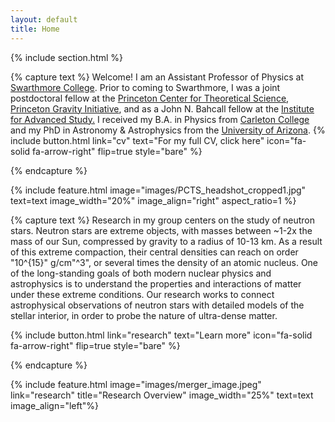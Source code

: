 ```yaml
---
layout: default
title: Home
---
```


<!--
# Carolyn Raithel 
## Assistant Professor, Department of Physics & Astronomy, Swarthmore College -->

{% include section.html %}

<!--  ## Highlights -->

{% capture text %}
Welcome! I am an Assistant Professor of Physics at <a href="https://www.swarthmore.edu/">Swarthmore College</a>. Prior to coming to Swarthmore, I was a joint postdoctoral fellow at the <a href="https://pcts.princeton.edu/">Princeton Center for Theoretical Science</a>, <a href="https://gravity.princeton.edu/">Princeton Gravity Initiative</a>, and as a John N. Bahcall fellow at the <a href="https://www.ias.edu/">Institute for Advanced Study.</a> I received my B.A. in Physics from <a href="https://www.carleton.edu/">Carleton College</a> and my PhD in Astronomy & Astrophysics from the <a href="https://www.as.arizona.edu/">University of Arizona</a>. {% include button.html link="cv" text="For my full CV, click here" icon="fa-solid fa-arrow-right" flip=true style="bare" %}

{% endcapture %}

{% include feature.html image="images/PCTS_headshot_cropped1.jpg" text=text image_width="20%" image_align="right" aspect_ratio=1 %}


{% capture text %}
Research in my group centers on the study of neutron stars. Neutron stars are extreme objects, with masses
between ~1-2x the mass of our Sun, compressed by gravity to a radius of 10-13 km. As a result of this extreme compaction,
their central densities can reach on order "10^{15}" g/cm"^3", or several times the density of an atomic nucleus. One of the long-standing goals of both modern nuclear physics and astrophysics is to understand the properties and interactions of matter under these extreme conditions. Our research works to connect astrophysical observations of neutron stars with detailed models of the stellar interior, in order to probe the nature of ultra-dense matter.

{% include button.html  link="research" text="Learn more" icon="fa-solid fa-arrow-right" flip=true style="bare" %}

{% endcapture %}

{% include feature.html image="images/merger_image.jpeg"  link="research" title="Research Overview" image_width="25%" text=text image_align="left"%}

